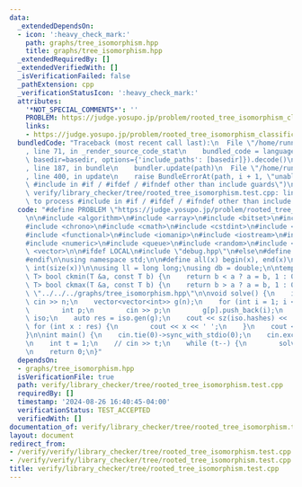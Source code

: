 ```yaml
---
data:
  _extendedDependsOn:
  - icon: ':heavy_check_mark:'
    path: graphs/tree_isomorphism.hpp
    title: graphs/tree_isomorphism.hpp
  _extendedRequiredBy: []
  _extendedVerifiedWith: []
  _isVerificationFailed: false
  _pathExtension: cpp
  _verificationStatusIcon: ':heavy_check_mark:'
  attributes:
    '*NOT_SPECIAL_COMMENTS*': ''
    PROBLEM: https://judge.yosupo.jp/problem/rooted_tree_isomorphism_classification
    links:
    - https://judge.yosupo.jp/problem/rooted_tree_isomorphism_classification
  bundledCode: "Traceback (most recent call last):\n  File \"/home/runner/.local/lib/python3.10/site-packages/onlinejudge_verify/documentation/build.py\"\
    , line 71, in _render_source_code_stat\n    bundled_code = language.bundle(stat.path,\
    \ basedir=basedir, options={'include_paths': [basedir]}).decode()\n  File \"/home/runner/.local/lib/python3.10/site-packages/onlinejudge_verify/languages/cplusplus.py\"\
    , line 187, in bundle\n    bundler.update(path)\n  File \"/home/runner/.local/lib/python3.10/site-packages/onlinejudge_verify/languages/cplusplus_bundle.py\"\
    , line 400, in update\n    raise BundleErrorAt(path, i + 1, \"unable to process\
    \ #include in #if / #ifdef / #ifndef other than include guards\")\nonlinejudge_verify.languages.cplusplus_bundle.BundleErrorAt:\
    \ verify/library_checker/tree/rooted_tree_isomorphism.test.cpp: line 22: unable\
    \ to process #include in #if / #ifdef / #ifndef other than include guards\n"
  code: "#define PROBLEM \"https://judge.yosupo.jp/problem/rooted_tree_isomorphism_classification\"\
    \n\n#include <algorithm>\n#include <array>\n#include <bitset>\n#include <cassert>\n\
    #include <chrono>\n#include <cmath>\n#include <cstdint>\n#include <cstring>\n\
    #include <functional>\n#include <iomanip>\n#include <iostream>\n#include <map>\n\
    #include <numeric>\n#include <queue>\n#include <random>\n#include <set>\n#include\
    \ <vector>\n\n#ifdef LOCAL\n#include \"debug.hpp\"\n#else\n#define dbg(...)\n\
    #endif\n\nusing namespace std;\n\n#define all(x) begin(x), end(x)\n#define sz(x)\
    \ int(size(x))\n\nusing ll = long long;\nusing db = double;\n\ntemplate<class\
    \ T> bool ckmin(T &a, const T b) {\n    return b < a ? a = b, 1 : 0;\n}\n\ntemplate<class\
    \ T> bool ckmax(T &a, const T b) {\n    return b > a ? a = b, 1 : 0;\n}\n\n#include\
    \ \"../../../graphs/tree_isomorphism.hpp\"\n\nvoid solve() {\n    int n;\n   \
    \ cin >> n;\n    vector<vector<int>> g(n);\n    for (int i = 1; i < n; i++) {\n\
    \        int p;\n        cin >> p;\n        g[p].push_back(i);\n    }\n    tree_isomorphism\
    \ iso;\n    auto res = iso.gen(g);\n    cout << sz(iso.hashes) << '\\n';\n   \
    \ for (int x : res) {\n        cout << x << ' ';\n    }\n    cout << '\\n';\n\
    }\n\nint main() {\n    cin.tie(0)->sync_with_stdio(0);\n    cin.exceptions(cin.failbit);\n\
    \n    int t = 1;\n    // cin >> t;\n    while (t--) {\n        solve();\n    }\n\
    \n    return 0;\n}"
  dependsOn:
  - graphs/tree_isomorphism.hpp
  isVerificationFile: true
  path: verify/library_checker/tree/rooted_tree_isomorphism.test.cpp
  requiredBy: []
  timestamp: '2024-08-26 16:40:45-04:00'
  verificationStatus: TEST_ACCEPTED
  verifiedWith: []
documentation_of: verify/library_checker/tree/rooted_tree_isomorphism.test.cpp
layout: document
redirect_from:
- /verify/verify/library_checker/tree/rooted_tree_isomorphism.test.cpp
- /verify/verify/library_checker/tree/rooted_tree_isomorphism.test.cpp.html
title: verify/library_checker/tree/rooted_tree_isomorphism.test.cpp
---
```

